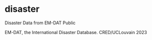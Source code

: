 # disaster
Disaster Data from EM-DAT Public



EM-DAT, the International Disaster Database. CRED/UCLouvain 2023
